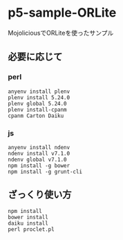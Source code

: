# p5-sample-ORLite
MojoliciousでORLiteを使ったサンプル

## 必要に応じて
### perl
```
anyenv install plenv
plenv install 5.24.0
plenv global 5.24.0
plenv install-cpanm
cpanm Carton Daiku
```

### js
```
anyenv install ndenv
ndenv install v7.1.0
ndenv global v7.1.0
npm install -g bower
npm install -g grunt-cli
```

## ざっくり使い方
```
npm install
bower install
daiku install
perl proclet.pl
```
